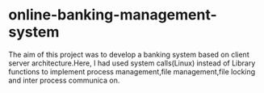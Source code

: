 # online-banking-management-system
The aim of this project was to develop a banking system based on client server architecture.Here, I had used system calls(Linux) instead of Library functions to implement process management,file management,file locking and inter process
communica on.
